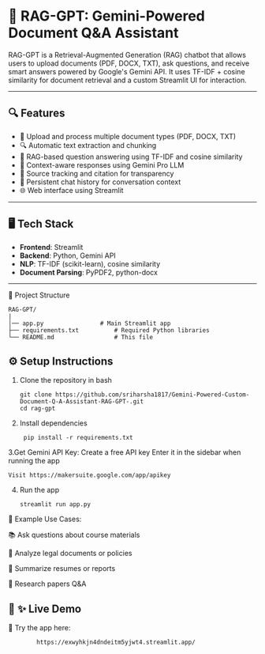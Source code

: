 # 🤖 RAG-GPT: Gemini-Powered Document Q&A Assistant

RAG-GPT is a Retrieval-Augmented Generation (RAG) chatbot that allows users to upload documents (PDF, DOCX, TXT), ask questions, and receive smart answers powered by Google's Gemini API. It uses TF-IDF + cosine similarity for document retrieval and a custom Streamlit UI for interaction.

---

## 🔍 Features

- 📄 Upload and process multiple document types (PDF, DOCX, TXT)
- 🔍 Automatic text extraction and chunking
- 🧠 RAG-based question answering using TF-IDF and cosine similarity
- 🤖 Context-aware responses using Gemini Pro LLM
- 🧾 Source tracking and citation for transparency
- 💬 Persistent chat history for conversation context
- 🌐 Web interface using Streamlit

---

## 🖥️ Tech Stack

- **Frontend**: Streamlit
- **Backend**: Python, Gemini API
- **NLP**: TF-IDF (scikit-learn), cosine similarity
- **Document Parsing**: PyPDF2, python-docx

---
📁 Project Structure

    RAG-GPT/
    |
    │── app.py                # Main Streamlit app
    ├── requirements.txt          # Required Python libraries
    └── README.md                 # This file


## ⚙️ Setup Instructions

 1. Clone the repository
   in bash

        git clone https://github.com/sriharsha1817/Gemini-Powered-Custom-Document-Q-A-Assistant-RAG-GPT-.git
        cd rag-gpt
2. Install dependencies

        pip install -r requirements.txt
3.Get Gemini API Key:
 Create a free API key
 Enter it in the sidebar when running the app

    Visit https://makersuite.google.com/app/apikey
4. Run the app

       streamlit run app.py

🧠 Example Use Cases:

📚 Ask questions about course materials

🧾 Analyze legal documents or policies

💼 Summarize resumes or reports

🧪 Research papers Q&A
## 🔗 ✨ Live Demo

🚀 Try the app here: 

            https://exwyhkjn4dndeitm5yjwt4.streamlit.app/



